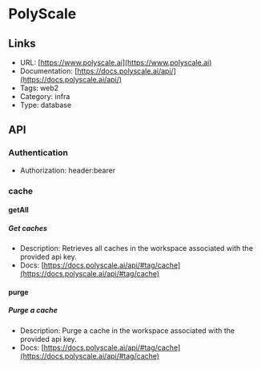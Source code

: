 # PolyScale

## Links

* URL: [https://www.polyscale.ai](https://www.polyscale.ai)
* Documentation: [https://docs.polyscale.ai/api/](https://docs.polyscale.ai/api/)
* Tags: web2
* Category: infra
* Type: database

## API

### Authentication

* Authorization: header:bearer

### cache

#### getAll

##### Get caches

* Description: Retrieves all caches in the workspace associated with the provided api key.
* Docs: [https://docs.polyscale.ai/api/#tag/cache](https://docs.polyscale.ai/api/#tag/cache)

#### purge

##### Purge a cache

* Description: Purge a cache in the workspace associated with the provided api key.
* Docs: [https://docs.polyscale.ai/api/#tag/cache](https://docs.polyscale.ai/api/#tag/cache)
